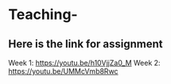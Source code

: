 # Teaching-

## Here is the link for assignment
Week 1: https://youtu.be/h10VjjZa0_M
Week 2: https://youtu.be/UMMcVmb8Rwc

